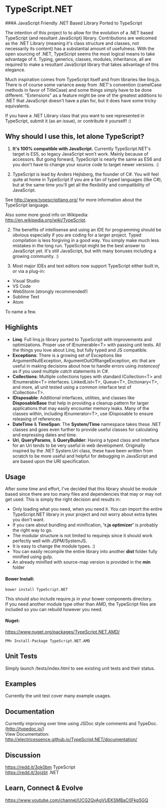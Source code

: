 TypeScript.NET
==============

###A JavaScript Friendly .NET Based Library Ported to TypeScript

The intention of this project to to allow for the evolution of a .NET based TypeScript (and resultant JavaScript) library.
Contributions are welcomed as the .NET Library (meaning it's class structure and classes, not necessarily its content) has a substantial amount of usefulness.  With the open sourcing of .NET, TypeScript seems the most logical means to take advantage of it.  Typing, generics, classes, modules, inheritance, all are required to make a resultant JavaScript library that takes advantage of this elegance.

Much inspiration comes from TypeScript itself and from libraries like linq.js.
There is of course some variance away from .NET's convention (camelCase methods in favor of TitleCase) and some things simply have to be done different.  "Extensions" as a feature might be one of the greatest additions to .NET that JavaScript doesn't have a plan for, but it does have some tricky equivalents.

If you have a .NET Library class that you want to see represented in TypeScript, submit it (as an issue), or contribute it yourself! :)

## Why should I use this, let alone TypeScript?
1) **It's 100% compatible with JavaScript.**  Currently TypeScript.NET's target is ES5, so legacy JavaScript won't work. Mainly because of accessors.  But going forward, TypeScript is nearly the same as ES6 and you don't have to change your source code to target newer versions. :) 

2) TypeScript is lead by Anders Hejlsberg, the founder of C#.  You will feel quite at home in TypeScript if you are a fan of typed languages (like C#), but at the same time you'll get all the flexibility and compatibility of JavaScript.

See http://www.typescriptlang.org/ for more information about the TypeScript language.

Also some more good info on Wikipedia: http://en.wikipedia.org/wiki/TypeScript.

2) The benefits of intellisense and using an IDE for programming should be obvious especially if you are coding for a larger project.  Typed compilation is less forgiving in a good way.  You simply make much less mistakes in the long run.  TypeScript might be the best answer to JavaScript yet.  It's still JavaScript, but with many bonuses including a growing community. :)

3) Most major IDEs and text editors now support TypeScript either built in, or via a plug-in:
* Visual Studio
* VS Code
* WebStorm (strongly recommended!)
* Sublime Text
* Atom

To name a few.

## Highlights
* **Linq**: Full linq.js library ported to TypeScript with improvements and optimizations.  Proper use of IEnumerable&lt;T&gt; with passing unit tests.  All the things you love about Linq, but fully typed and JS compatible.
* **Exceptions**: There is a growing set of Exceptions like ArgumentNullException, ArgumentOutOfRangeException, etc that are useful in making decisions about how to handle errors using *instanceof* as if you used multiple *catch* statements in C#.
* **Collections**: Multiple collections types with standard ICollection&lt;T&gt; and IEnumerable&lt;T&gt; interfaces.  LinkedList&lt;T&gt;, Queue&lt;T&gt;, Dictionary&lt;T&gt;, and more, all unit tested using a common interface test of ICollection&lt;T&gt;.
* **IDisposable**: Additional interfaces, utilities, and classes like **DisposableBase** that help in providing a cleanup pattern for larger applications that may easily encounter memory leaks.  Many of the classes within, including IEnumerator&lt;T&gt;, use IDisposable to ensure releasing of references.
* **DateTime** & **TimeSpan**: The **System/Time** namespace takes these .NET classes and goes even further to provide useful classes for calculating and expressing dates and time.
* **Uri**, **QueryParams**, & **QueryBuilder**:  Having a typed class and interface for an Uri tends to be very useful in web development.  Originally inspired by the .NET System.Uri class, these have been written from scratch to be more useful and helpful for debugging in JavaScript and are based upon the URI specification.

## Usage
After some time and effort, I've decided that this library should be module based since there are too many files and dependencies that may or may not get used.  This is simply the right decision and results in:
* Only loading what you need, when you need it.  You can import the entire TypeScript.NET library in your project and not worry about extra bytes you don't want.
* If you care about bundling and minification, **'r.js optimizer'** is probably the right way to go.
* The modular structure is not limited to requirejs since it should work perfectly well with JSPM/SystemJS.
* It is easy to change the module types. :)
* You can easily recompile the entire library into another **dist** folder fully minified using gulp.
* An already minified with source-map version is provided in the **min** folder

#### Bower Install:
```
bower install TypeScript.NET
```  
This should also include require.js in your bower components directory.  
If you need another module type other than AMD, the TypeScript files are included so you can rebuild however you need.

#### Nuget:
https://www.nuget.org/packages/TypeScript.NET.AMD/  
```
PM> Install-Package TypeScript.NET.AMD 
```  

## Unit Tests
Simply launch /tests/index.html to see existing unit tests and their status.

## Examples
Currently the unit test cover many example usages.

## Documentation
Currently improving over time using JSDoc style comments and TypeDoc. (http://typedoc.io/)  
View Documentation: http://electricessence.github.io/TypeScript.NET/documentation/

## Discussion
https://redd.it/3ok0bm TypeScript  
https://redd.it/3ojzbt .NET

## Learn, Connect & Evolve
https://www.youtube.com/channel/UCG2QyAgVUEKSMBaC0Fkp5GQ
